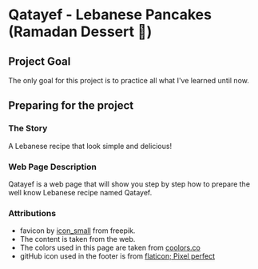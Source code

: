 # Qatayef - Lebanese Pancakes (Ramadan Dessert 🌙)

## Project Goal

The only goal for this project is to practice all what I've learned until now.

## Preparing for the project

### The Story

A Lebanese recipe that look simple and delicious!

### Web Page Description

Qatayef is a web page that will show you step by step how to prepare the well know Lebanese recipe named Qatayef.

### Attributions

- favicon by [icon_small](https://www.freepik.com/icon/letter-q_9128956) from freepik.
- The content is taken from the web.
- The colors used in this page are taken from [coolors.co](https://coolors.co/palettes/trending)
- gitHub icon used in the footer is from [flaticon; Pixel perfect](https://www.flaticon.com/free-icon/github_2111432?term=github&page=1&position=4&origin=tag&related_id=2111432)
